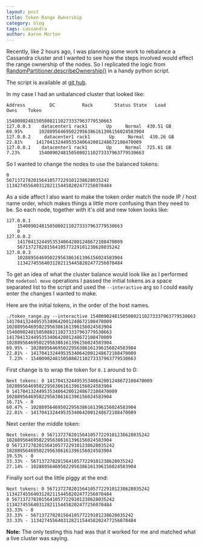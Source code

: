 ```yaml
---
layout: post
title: Token Range Ownership
category: blog
tags: cassandra
author: Aaron Morton
---
```


Recently, like 2 hours ago, I was planning some work to rebalance a Cassandra cluster and I wanted to see how the steps involved would effect the range ownership of the nodes. So I replicated the logic from [RandomPartitioner.describeOwnership()](https://github.com/apache/cassandra/blob/cassandra-0.8.6/src/java/org/apache/cassandra/dht/RandomPartitioner.java#L152) in a handy python script.

The script is available at [git hub](https://gist.github.com/1250496).

In my case I had an unbalanced cluster that looked like:

    Address         DC          Rack        Status State   Load            Owns    Token                                       
                                                                                  154009024815050802110273337963779530663     
    127.0.0.3    datacenter1 rack1       Up     Normal  430.51 GB       69.95%  	102889564695022956386161396156024583904     
    127.0.0.2     datacenter1 rack1       Up     Normal  430.26 GB       22.81%   	141704132449535340642001248672108470009     
    127.0.0.1    datacenter1 rack1       Up     Normal  725.61 GB       7.23%   	154009024815050802110273337963779530663

So I wanted to change the nodes to use the balanced tokens:

    0
    56713727820156410577229101238628035242
    113427455640312821154458202477256070484

As a side affect I also want to make the token order match the node IP / host name order, which makes things a little more confusing than they need to be. So each node, together with it's old and new token looks like:

    127.0.0.1
        154009024815050802110273337963779530663
        0
    127.0.0.2
        141704132449535340642001248672108470009
        56713727820156410577229101238628035242
    127.0.0.3
        102889564695022956386161396156024583904
        113427455640312821154458202477256070484

To get an idea of what the cluster balance would look like as I performed the `nodetool move` operations I passed the initial tokens as a space separated list to the script and used the `--interactive` arg so I could easily enter the changes I wanted to make.

Here are the initial tokens, in the order of the host names.

    ./token_range.py --interactive 154009024815050802110273337963779530663 141704132449535340642001248672108470009 102889564695022956386161396156024583904
    154009024815050802110273337963779530663 141704132449535340642001248672108470009 102889564695022956386161396156024583904
    69.95% - 102889564695022956386161396156024583904
    22.81% - 141704132449535340642001248672108470009
     7.23% - 154009024815050802110273337963779530663

First change is to wrap the token for `0.1` around to 0:

    Next tokens: 0 141704132449535340642001248672108470009 102889564695022956386161396156024583904
    0 141704132449535340642001248672108470009 102889564695022956386161396156024583904
    16.71% - 0
    60.47% - 102889564695022956386161396156024583904
    22.81% - 141704132449535340642001248672108470009

Next center the middle token:

    Next tokens: 0 56713727820156410577229101238628035242 102889564695022956386161396156024583904
    0 56713727820156410577229101238628035242 102889564695022956386161396156024583904
    39.53% - 0
    33.33% - 56713727820156410577229101238628035242
    27.14% - 102889564695022956386161396156024583904

Finally sort out the little piggy at the end:

    Next tokens: 0 56713727820156410577229101238628035242 113427455640312821154458202477256070484
    0 56713727820156410577229101238628035242 113427455640312821154458202477256070484
    33.33% - 0
    33.33% - 56713727820156410577229101238628035242
    33.33% - 113427455640312821154458202477256070484

**Note:** The only testing this had was that it worked for me and matched what a live cluster was saying.